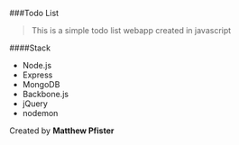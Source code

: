 ###Todo List

> This is a simple todo list webapp created in javascript

####Stack

* Node.js
* Express
* MongoDB
* Backbone.js
* jQuery
* nodemon

Created by **Matthew Pfister**